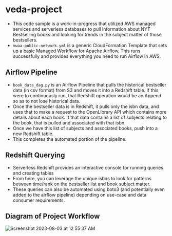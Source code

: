 # veda-project
* This code sample is a work-in-progress that utilized AWS managed services and serverless databases to pull information about NYT Bestselling books and looking for trends in the subject matter of those bestsellers.
* `mwaa-public-network.yml` is a generic CloudFormation Template that sets up a basic Managed Workflow for Apache Airflow. This runs successfully and provides everything you need to run Airflow in AWS.

## Airflow Pipeline
* `book_data_dag.py` is an Airflow Pipeline that pulls the historical bestseller data (in csv format) from S3 and moves it into a Redshift table. If this were to continuously run, that Redshift operation would be an Append so as to not lose historical data.
* Once the bestseller data is in Redshift, it pulls only the isbn data, and uses that to make a request to the OpenLibrary API which contains more details about each book. If that data contains a list of subjects relating to the book, that is pulled and associated with that isbn.
* Once we have this list of subjects and associated books, push into a new Redshift table.
* This completes the automated portion of the pipeline.

## Redshift Querying
* Serverless Redshift provides an interactive console for running queries and creating tables
* From here, you can leverage the unique isbns to look for patterns between time/rank on the bestseller list and book subject matter.
* These queries can also be automated using boto3 (and potentially even added to the airflow pipeline) depending on use-case and data consumer requirements.

## Diagram of Project Workflow
![Screenshot 2023-08-03 at 12 55 37 AM](https://github.com/taylorrice/veda-project/assets/21068202/73fdecf2-85a7-468f-b4ce-d74bd2ce55f5)





